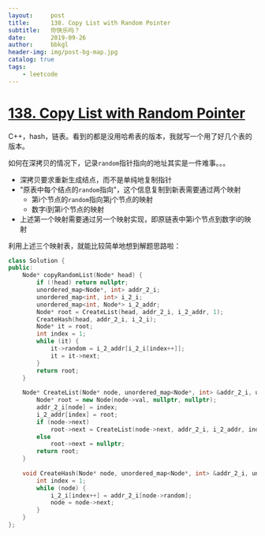 ```yaml
---
layout:     post
title:      138. Copy List with Random Pointer
subtitle:   你快乐吗？
date:       2019-09-26
author:     bbkgl
header-img: img/post-bg-map.jpg
catalog: true
tags:
    - leetcode
---
```


# [138. Copy List with Random Pointer](https://leetcode-cn.com/problems/copy-list-with-random-pointer/)

C++，hash，链表。看到的都是没用哈希表的版本，我就写一个用了好几个表的版本。

如何在深拷贝的情况下，记录`random`指针指向的地址其实是一件难事。。。

- 深拷贝要求重新生成结点，而不是单纯地复制指针
- "原表中每个结点的`random`指向"，这个信息复制到新表需要通过两个映射
  - 第i个节点的`random`指向第j个节点的映射
  - 数字i到第i个节点的映射
- 上述第一个映射需要通过另一个映射实现，即原链表中第i个节点到数字i的映射

利用上述三个映射表，就能比较简单地想到解题思路啦：

```cpp
class Solution {
public:
    Node* copyRandomList(Node* head) {
        if (!head) return nullptr;
        unordered_map<Node*, int> addr_2_i;
        unordered_map<int, int> i_2_i;
        unordered_map<int, Node*> i_2_addr;
        Node* root = CreateList(head, addr_2_i, i_2_addr, 1);
        CreateHash(head, addr_2_i, i_2_i);
        Node* it = root;
        int index = 1;
        while (it) {
            it->random = i_2_addr[i_2_i[index++]];
            it = it->next;
        }
        return root;
    }
    
    Node* CreateList(Node* node, unordered_map<Node*, int> &addr_2_i, unordered_map<int, Node*> &i_2_addr, int index) {
        Node* root = new Node(node->val, nullptr, nullptr);
        addr_2_i[node] = index;
        i_2_addr[index] = root;
        if (node->next)
            root->next = CreateList(node->next, addr_2_i, i_2_addr, index + 1);
        else
            root->next = nullptr;
        return root;
    }
    
    void CreateHash(Node* node, unordered_map<Node*, int> &addr_2_i, unordered_map<int, int> &i_2_i) {
        int index = 1;
        while (node) {
            i_2_i[index++] = addr_2_i[node->random];
            node = node->next;
        }
    }
};
```






